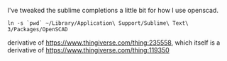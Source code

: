 I've tweaked the sublime completions a little bit for how I use openscad.

```
ln -s `pwd` ~/Library/Application\ Support/Sublime\ Text\ 3/Packages/OpenSCAD
```



derivative of https://www.thingiverse.com/thing:235558, which itself is a derivative of https://www.thingiverse.com/thing:119350